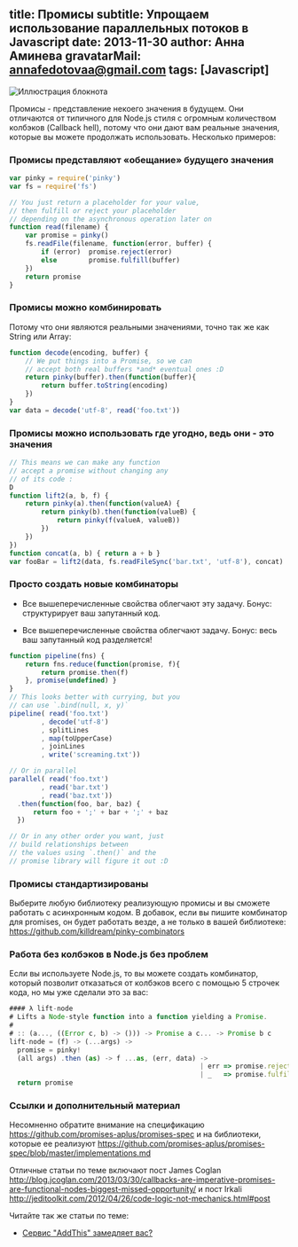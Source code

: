 title: Промисы
subtitle: Упрощаем использование параллельных потоков в Javascript
date: 2013-11-30
author: Анна Аминева
gravatarMail: annafedotovaa@gmail.com
tags: [Javascript]
---

![Иллюстрация блокнота](/blog/images/promises.jpg)

Промисы - представление некоего значения в будущем. Они отличаются от типичного для Node.js стиля с огромным количеством колбэков (Callback hell), потому что они дают вам реальные значения, которые вы можете продолжать использовать.
Несколько примеров: 

<!-- more -->

### Промисы представляют «обещание» будущего значения

``` javascript
var pinky = require('pinky')
var fs = require('fs')

// You just return a placeholder for your value,
// then fulfill or reject your placeholder
// depending on the asynchronous operation later on
function read(filename) {
    var promise = pinky()
    fs.readFile(filename, function(error, buffer) {
        if (error)  promise.reject(error)
        else        promise.fulfill(buffer)
    })
    return promise
}
```

### Промисы можно комбинировать

Потому что они являются реальными значениями, точно так же как String или Array:


``` javascript
function decode(encoding, buffer) {
    // We put things into a Promise, so we can
    // accept both real buffers *and* eventual ones :D
    return pinky(buffer).then(function(buffer){
        return buffer.toString(encoding)
    })
}
var data = decode('utf-8', read('foo.txt'))
```

### Промисы можно использовать где угодно, ведь они - это значения

``` javascript
// This means we can make any function
// accept a promise without changing any
// of its code :
D
function lift2(a, b, f) {
    return pinky(a).then(function(valueA) {
        return pinky(b).then(function(valueB) {
            return pinky(f(valueA, valueB))
        })
    })
})
function concat(a, b) { return a + b }
var fooBar = lift2(data, fs.readFileSync('bar.txt', 'utf-8'), concat)
```

### Просто создать новые комбинаторы

- Все вышеперечисленные свойства облегчают эту задачу. Бонус: структурирует ваш запутанный код.

- Все вышеперечисленные свойства облегчают задачу. Бонус: весь ваш запутанный код разделяется!

``` javascript
function pipeline(fns) {
    return fns.reduce(function(promise, f){
        return promise.then(f)
    }, promise(undefined) }
}
// This looks better with currying, but you
// can use `.bind(null, x, y)`
pipeline( read('foo.txt')
        , decode('utf-8')
        , splitLines
        , map(toUpperCase)
        , joinLines
        , write('screaming.txt'))

// Or in parallel
parallel( read('foo.txt')
        , read('bar.txt')
        , read('baz.txt'))
  .then(function(foo, bar, baz) {
      return foo + ';' + bar + ';' + baz
  })

// Or in any other order you want, just
// build relationships between
// the values using `.then()` and the
// promise library will figure it out :D
```
### Промисы стандартизированы

Выберите любую библиотеку реализующую промисы и вы сможете работать с асинхронным кодом. В добавок, если вы пишите комбинатор для promises, он будет работать везде, а не только в вашей библиотеке: https://github.com/killdream/pinky-combinators

### Работа без колбэков в Node.js без проблем

Если вы используете Node.js, то вы можете создать комбинатор,  который позволит отказаться от колбэков всего с помощью 5 строчек кода, но мы уже сделали это за вас: 

```js
#### λ lift-node
# Lifts a Node-style function into a function yielding a Promise.
#
# :: (a..., ((Error c, b) -> ())) -> Promise a c... -> Promise b c
lift-node = (f) -> (...args) ->
  promise = pinky!
  (all args) .then (as) -> f ...as, (err, data) ->
                                                | err => promise.reject err
                                                | _   => promise.fulfill data
  return promise
```

### Ссылки и дополнительный материал

Несомненно обратите внимание на спецификацию https://github.com/promises-aplus/promises-spec и на библиотеки, которые ее реализуют https://github.com/promises-aplus/promises-spec/blob/master/implementations.md

Отличные статьи по теме включают пост James Coglan http://blog.jcoglan.com/2013/03/30/callbacks-are-imperative-promises-are-functional-nodes-biggest-missed-opportunity/ и пост Irkali http://jeditoolkit.com/2012/04/26/code-logic-not-mechanics.html#post

Читайте так же статьи по теме: 

* [Сервис "AddThis" замедляет вас?](http://makeomatic.ru/blog/2013/12/05/AddThis/)
